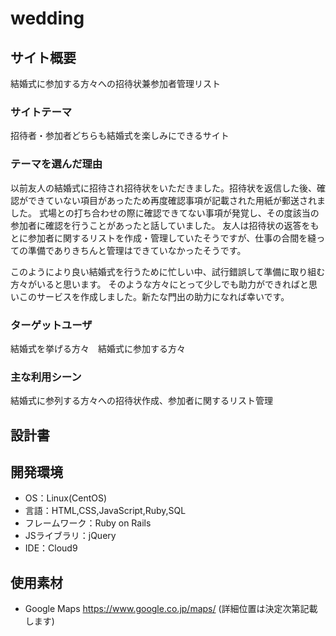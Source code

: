 # wedding

## サイト概要
結婚式に参加する方々への招待状兼参加者管理リスト

### サイトテーマ
招待者・参加者どちらも結婚式を楽しみにできるサイト

### テーマを選んだ理由
以前友人の結婚式に招待され招待状をいただきました。招待状を返信した後、確認ができていない項目があったため再度確認事項が記載された用紙が郵送されました。
式場との打ち合わせの際に確認できてない事項が発覚し、その度該当の参加者に確認を行うことがあったと話していました。
友人は招待状の返答をもとに参加者に関するリストを作成・管理していたそうですが、仕事の合間を縫っての準備でありきちんと管理はできていなかったそうです。

このようにより良い結婚式を行うために忙しい中、試行錯誤して準備に取り組む方々がいると思います。
そのような方々にとって少しでも助力ができればと思いこのサービスを作成しました。新たな門出の助力になれば幸いです。

### ターゲットユーザ
結婚式を挙げる方々　結婚式に参加する方々

### 主な利用シーン
結婚式に参列する方々への招待状作成、参加者に関するリスト管理

## 設計書


## 開発環境
- OS：Linux(CentOS)
- 言語：HTML,CSS,JavaScript,Ruby,SQL
- フレームワーク：Ruby on Rails
- JSライブラリ：jQuery
- IDE：Cloud9

## 使用素材
- Google Maps https://www.google.co.jp/maps/ (詳細位置は決定次第記載します)
